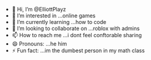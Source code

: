 - 👋 Hi, I’m @ElliottPlayz
- 👀 I’m interested in ...online games
- 🌱 I’m currently learning ...how to code
- 💞️ I’m looking to collaborate on ...roblox with admins
- 📫 How to reach me ...i dont feel conftorable sharing
- 😄 Pronouns: ...he him 
- ⚡ Fun fact: ...im the dumbest person in my math class

<!---
ElliottPlayz/ElliottPlayz is a ✨ special ✨ repository because its `README.md` (this file) appears on your GitHub profile.
You can click the Preview link to take a look at your changes.
--->
